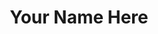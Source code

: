---
title: "Your Name Here"
description: "Description of up to 150 chars"
cargo: "challenger OR researcher OR tutor OR agent OR associate"
github: "{{ .File.ContentBaseName }}"
linkedin: "https://www.linkedin.com/in/seu_usuario/"
external: "https://www.lattes.cnpq.br/seu_usuario"
points: 0
areas:
# Mantenha apenas as áreas das quais você participa
  - "management"
  - "trainning"
  - "external_relations"
  - "human_resources"
badges:
# A ser preenchido pelo RH
  - "none"
translationKey: "member_{{ .File.ContentBaseName }}"
---